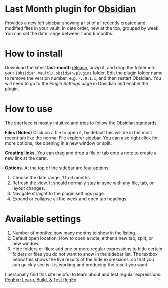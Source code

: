 # Last Month plugin for [Obsidian](https://obsidian.md)

Provides a new left sidebar showing a list of all recently created and modified files in your vault, in date order, new at the top, grouped by week.  You can set the date range between 1 and 6 months.


# How to install

Download the latest **last-month** [release](https://github.com/MrBertie/last-month/releases), unzip it, and drop the folder into your `{Obsidian Vault}/.obsidian/plugins` folder.  Edit the plugin folder name to remove the version number, e.g. `-v.0.1.1`, and then restart Obsidian.
You will need to go to the *Plugin Settings* page in Obsidian and enable the plugin.

# How to use

The interface is mostly intuitive and tries to follow the Obsidian standards.

**Files (Notes)**  Click on a file to open it, by default this will be in the most recent tab like the normal File explorer sidebar.  You can also right click for more options, like opening in a new window or split.

**Creating links.**  You can drag and drop a file or tab onto a note to create a new link at the caret.

**Options.**  At the top of the sidebar are four options:
1. Choose the date range, 1 to 6 months.
2. Refresh the view.  It should normally stay in sync with any file, tab, or layout changes.
3. Navigate straight to the plugin settings page.
4. Expand or collapse all the week and open tab headings.


# Available settings

1. Number of months: how many months to show in the listing.
2. Default open location: How to open a note, either a new tab, split, or new window.
3. Hide folders or files: add one or more regular expressions to hide certain folders or files you do not want to show in the sidebar list.  The textbox below this shows the live results of the hide expressions, so that you can quickly see is it is working and producing the result you want.

I personally find this site helpful to learn about and test regular expressions: [RegExr: Learn, Build, & Test RegEx](https://regexr.com).